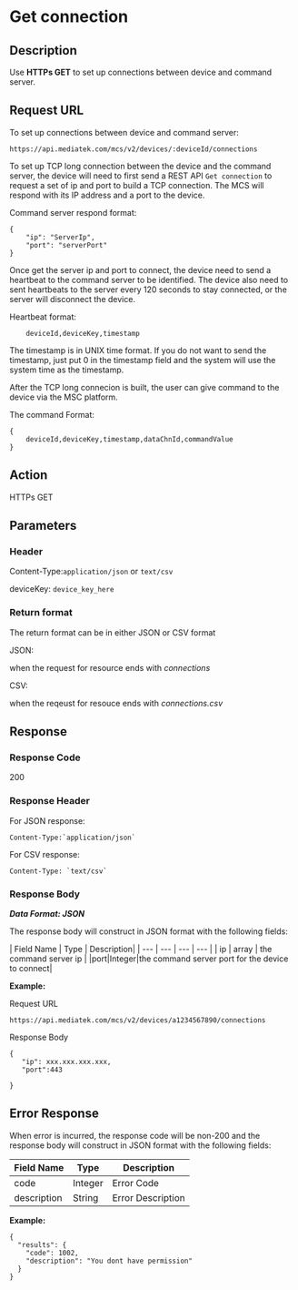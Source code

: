 # Get connection


## Description

Use **HTTPs GET** to  set up connections between device and command server.


## Request URL

To set up connections between device and command server:

```
https://api.mediatek.com/mcs/v2/devices/:deviceId/connections

```

To set up TCP long connection between the device and the command server, the device will need to first send a REST API `Get connection` to request a set of ip and port to build a TCP connection. The MCS will respond with its IP address and a port to the device.

Command server respond format:

```
{
    "ip": "ServerIp",
    "port": "serverPort"
}

```

Once get the server ip and port to connect, the device need to send a heartbeat to the command server to be identified. The device also need to sent heartbeats to the server every 120 seconds to stay connected, or the server will disconnect the device.

Heartbeat format:

```
    deviceId,deviceKey,timestamp

```

The timestamp is in UNIX time format. If you do not want to send the timestamp, just put 0 in the timestamp field and the system will use the system time as the timestamp.


After the TCP long connecion is built, the user can give command to the device via the MSC platform.


The command Format:
```
{
    deviceId,deviceKey,timestamp,dataChnId,commandValue
}

```

## Action
HTTPs GET


## Parameters
### Header


Content-Type:`application/json` or `text/csv`


deviceKey: `device_key_here`


### Return format
The return format can be in either JSON or CSV format

JSON:

when the request for resource ends with *connections*


CSV:

when the reqeust for resouce ends with *connections.csv*


## Response

### Response Code
200

### Response Header
For JSON response:
```
Content-Type:`application/json`
```
For CSV response:
```
Content-Type: `text/csv`
```

### Response Body

***Data Format: JSON***

The response body will construct in JSON format with the following fields:

| Field Name | Type | Description|
| --- | --- | --- | --- |
| ip | array | the command server ip |
|port|Integer|the command server port for the device to connect|


**Example:**

Request URL
```
https://api.mediatek.com/mcs/v2/devices/a1234567890/connections
```

Response Body

```
{
   "ip": xxx.xxx.xxx.xxx,
   "port":443

}
```


## Error Response

When error is incurred, the response code will be non-200 and the response body will construct in JSON format with the following fields:

| Field Name | Type |Description|
| --- | --- | --- |
| code | Integer | Error Code |
| description | String | Error Description |

**Example:**

```
{
  "results": {
    "code": 1002,
    "description": "You dont have permission"
  }
}
```
